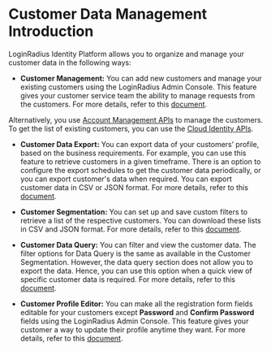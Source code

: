 # Customer Data Management Introduction

LoginRadius Identity Platform allows you to organize and manage your customer data in the following ways:

- **Customer Management:** You can add new customers and manage your existing customers using the LoginRadius Admin Console. This feature gives your customer service team the ability to manage requests from the customers. For more details, refer to this [document](/customer-management/overview/). 

 Alternatively, you use [Account Management APIs](/api/v2/customer-identity-api/account/account-overview/#data-export) to manage the customers. To get the list of existing customers, you can use the [Cloud Identity APIs](/api/v2/cloud-directory-api/identity/getting-started/#data-export). 


- **Customer Data Export:** You can export data of your customers’ profile, based on the business requirements. For example, you can use this feature to retrieve customers in a given timeframe. There is an option to configure the export schedules to get the customer data periodically, or you can export customer's data when required. You can export customer data in CSV or JSON format. For more details, refer to this [document](/customer-management/user-data-export/data-export-overview/).

- **Customer Segmentation:** You can set up and save custom filters to retrieve a list of the respective customers. You can download these lists in CSV and JSON format. For more details, refer to this [document](/customer-management/customer-segmentation/customer-segmentation/).

- **Customer Data Query:** You can filter and view the customer data. The filter options for Data Query is the same as available in the Customer Segmentation. However, the data query section does not allow you to export the data. Hence, you can use this option when a quick view of specific customer data is required. For more details, refer to this [document](/customer-management/data-query/data-query-overview/).

- **Customer Profile Editor:** You can make all the registration form fields editable for your customers except **Password** and **Confirm Password** fields using the LoginRadius Admin Console. This feature gives your customer a way to update their profile anytime they want. For more details, refer to this [document](/authentication/concepts/profile-editor/). 
